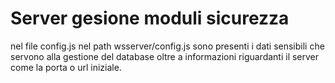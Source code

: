 # Server gesione moduli sicurezza
nel file config.js nel path wsserver/config.js sono presenti i dati sensibili che servono alla gestione del database oltre a informazioni riguardanti il server come la porta o url iniziale.
